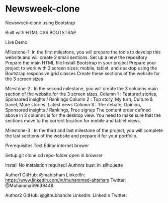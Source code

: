# Newsweek-clone
Newsweek-clone using Bootstrap

Built with
HTML CSS BOOTSTRAP

Live Demo

Milestone-1: In the first milestone, you will prepare the tools to develop this website and will create 2 small sections.
Set up a new the repository
Prepare the main HTML file
Install Bootstrap in your project
Prepare your project to work with 3 screen sizes: mobile, tablet, and desktop using the Bootstrap responsive grid classes
Create these sections of the website for the 3 screen sizes

Milestone-2 : In the second milestone, you will create the 3 columns main section of the website for the 3 screen sizes.
Column 1 : Featured stories, Sponsored insights / Rankings
Column 2 : Top story, My turn, Culture & travel, More stories, Latest news
Column 3 : The debate, Opinion, Sponsored insights / Rankings, Free signup
The content order defined above in 3 columns is for the desktop view. You need to make sure that the sections move to the correct location for mobile and tablet views.

Milestone-3 : In the third and last milestone of the project, you will complete the last sections of the website and prepare it for your portfolio.

Prerequisites 
Text Editor
internet brower

Setup
git clone
cd repo-folder
open in browser

Install
No instalation required!
Authors
bust_in_silhouette 

Author1
GitHub: @mahtsham
LinkedIn: https://www.linkedin.com/in/muhammad-ahtsham 
Twitter: @Muhamma69639448

Author2
GitHub: @githubhandle
LinkedIn: LinkedIn
Twitter: 